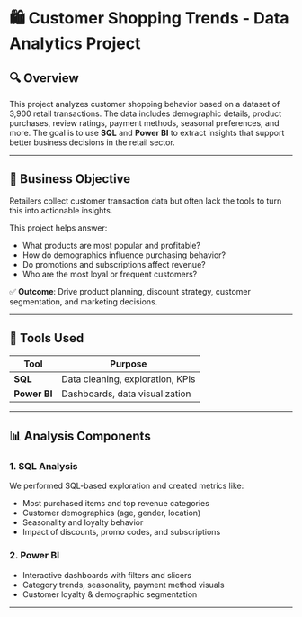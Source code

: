 
# 🛍️ Customer Shopping Trends - Data Analytics Project

## 🔍 Overview

This project analyzes customer shopping behavior based on a dataset of 3,900 retail transactions. The data includes demographic details, product purchases, review ratings, payment methods, seasonal preferences, and more. The goal is to use **SQL** and **Power BI** to extract insights that support better business decisions in the retail sector.

---

## 🎯 Business Objective

Retailers collect customer transaction data but often lack the tools to turn this into actionable insights.

This project helps answer:
- What products are most popular and profitable?
- How do demographics influence purchasing behavior?
- Do promotions and subscriptions affect revenue?
- Who are the most loyal or frequent customers?

✅ **Outcome**: Drive product planning, discount strategy, customer segmentation, and marketing decisions.

---

## 🧰 Tools Used

| Tool       | Purpose                                  |
|------------|------------------------------------------|
| **SQL**    | Data cleaning, exploration, KPIs         |
| **Power BI** | Dashboards, data visualization           |

---

## 📊 Analysis Components

### 1. SQL Analysis
We performed SQL-based exploration and created metrics like:
- Most purchased items and top revenue categories
- Customer demographics (age, gender, location)
- Seasonality and loyalty behavior
- Impact of discounts, promo codes, and subscriptions


### 2. Power BI
- Interactive dashboards with filters and slicers
- Category trends, seasonality, payment method visuals
- Customer loyalty & demographic segmentation

---
